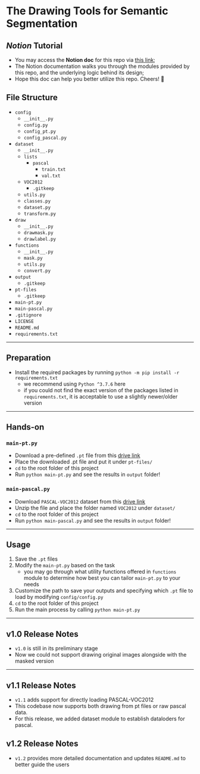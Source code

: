# The Drawing Tools for Semantic Segmentation

## *Notion* Tutorial
- You may access the **Notion doc** for this repo via [this link](https://distinct-walleye-0b3.notion.site/Draw-Utilities-f06c41393ba840edaccec2c02b4bcbda);
- The Notion documentation walks you through the modules provided by this repo, and the underlying logic behind its design;
- Hope this doc can help you better utilize this repo. Cheers! 🤗

## File Structure
- `config`
    - `__init__.py`
    - `config.py`
    - `config_pt.py`
    - `config_pascal.py`
- `dataset`
    - `__init__.py`
    - `lists`
        - `pascal`
            - `train.txt`
            - `val.txt`
    - `VOC2012`
        - `.gitkeep`
    - `utils.py`
    - `classes.py`
    - `dataset.py`
    - `transform.py`
- `draw`
    - `__init__.py`
    - `drawmask.py`
    - `drawlabel.py`
- `functions`
    - `__init__.py`
    - `mask.py`
    - `utils.py`
    - `convert.py`
- `output`
    - `.gitkeep`
- `pt-files`
    - `.gitkeep`
- `main-pt.py`
- `main-pascal.py`
- `.gitignore`
- `LICENSE`
- `README.md`
- `requirements.txt`

---
## Preparation
- Install the required packages by running `python -m pip install -r requirements.txt` 
    - we recommend using `Python ^3.7.6` here
    - if you could not find the exact version of the packages listed in `requirements.txt`, it is acceptable to use a slightly newer/older version

---
## Hands-on

### `main-pt.py`
- Download a pre-defined `.pt` file from this [drive link](https://drive.google.com/file/d/1Sv8nI2hghdN7MTN5RIvXFPoKFNKAoEi7/view?usp=sharing)
- Place the downloaded .pt file and put it under `pt-files/`
- `cd` to the root folder of this project
- Run `python main-pt.py` and see the results in `output` folder!

### `main-pascal.py`
- Download `PASCAL-VOC2012` dataset from this [drive link](https://drive.google.com/file/d/1zuek0869oc6VZO1kf8K-DWx9tgo8PVyc/view?usp=sharing)
- Unzip the file and place the folder named `VOC2012` under `dataset/`
- `cd` to the root folder of this project
- Run `python main-pascal.py` and see the results in `output` folder!

---
## Usage 
1. Save the `.pt` files 
2. Modify the `main-pt.py` based on the task
    - you may go through what utility functions offered in `functions` module to determine how best you can tailor `main-pt.py` to your needs
3. Customize the path to save your outputs and specifying which `.pt` file to load by modifying `config/config.py`
4. `cd` to the root folder of this project
5. Run the main process by calling `python main-pt.py`

---
## v1.0 Release Notes
- `v1.0` is still in its preliminary stage
- Now we could not support drawing original images alongside with the masked version

---
## v1.1 Release Notes
- `v1.1` adds support for directly loading PASCAL-VOC2012 
- This codebase now supports both drawing from pt files or raw pascal data. 
- For this release, we added dataset module to establish dataloders for pascal.

## v1.2 Release Notes
- `v1.2` provides more detailed documentation and updates `README.md` to better guide the users